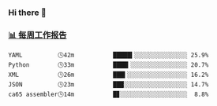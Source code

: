 ### Hi there 👋

<!-- waka-box start -->
### <a href="https://gist.github.com/b3f90cfdb958d2401b019f821c34c859" target="_blank">📊 每周工作报告</a>
```text
YAML          🕓42m           █████▍░░░░░░░░░░░░░░░ 25.9%
Python        🕓33m           ████▎░░░░░░░░░░░░░░░░ 20.7%
XML           🕓26m           ███▍░░░░░░░░░░░░░░░░░ 16.2%
JSON          🕓23m           ███░░░░░░░░░░░░░░░░░░ 14.7%
ca65 assembler🕓14m           █▊░░░░░░░░░░░░░░░░░░░  8.8%
```
<!-- waka-box end -->

<!--
**yiningv/yiningv** is a ✨ _special_ ✨ repository because its `README.md` (this file) appears on your GitHub profile.
Here are some ideas to get you started:
- 🔭 I’m currently working on ...
- 🌱 I’m currently learning ...
- 👯 I’m looking to collaborate on ...
- 🤔 I’m looking for help with ...
- 💬 Ask me about ...
- 📫 How to reach me: ...
- 😄 Pronouns: ...
- ⚡ Fun fact: ...
-->
